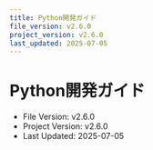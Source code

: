 ```yaml
---
title: Python開発ガイド
file_version: v2.6.0
project_version: v2.6.0
last_updated: 2025-07-05
---
```


# Python開発ガイド

- File Version: v2.6.0
- Project Version: v2.6.0
- Last Updated: 2025-07-05 